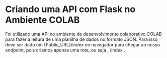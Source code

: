 # Criando uma API com Flask no Ambiente COLAB

Foi utilizado uma API no ambiente de desenvolvimento colaborativo COLAB para fazer a leitura de uma planilha de dados no formato JSON.
Para isso, deve ser dado um {Public_URL}/index no navegador para chegar ao nosso endpoint, pois criamos apenas uma rota, ou seja , /index .
